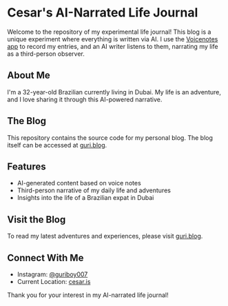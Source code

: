 # Cesar's AI-Narrated Life Journal

Welcome to the repository of my experimental life journal! This blog is a unique experiment where everything is written via AI. I use the [Voicenotes app](https://voicenotes.com/?via=guriblog) to record my entries, and an AI writer listens to them, narrating my life as a third-person observer.

## About Me

I'm a 32-year-old Brazilian currently living in Dubai. My life is an adventure, and I love sharing it through this AI-powered narrative.

## The Blog

This repository contains the source code for my personal blog. The blog itself can be accessed at [guri.blog](https://guri.blog).

## Features

- AI-generated content based on voice notes
- Third-person narrative of my daily life and adventures
- Insights into the life of a Brazilian expat in Dubai

## Visit the Blog

To read my latest adventures and experiences, please visit [guri.blog](https://guri.blog).

## Connect With Me

- Instagram: [@guriboy007](https://www.instagram.com/guriboy007)
- Current Location: [cesar.is](http://cesar.is)

Thank you for your interest in my AI-narrated life journal!
